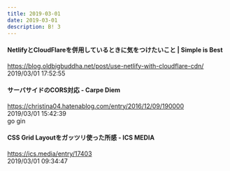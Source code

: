 ```yaml
---
title: 2019-03-01
date: 2019-03-01
description: B! 3
---
```


#### NetlifyとCloudFlareを併用しているときに気をつけたいこと | Simple is Best
https://blog.oldbigbuddha.net/post/use-netlify-with-cloudflare-cdn/<br>
2019/03/01 17:52:55<br>


#### サーバサイドのCORS対応 - Carpe Diem
https://christina04.hatenablog.com/entry/2016/12/09/190000<br>
2019/03/01 15:42:39<br>
go gin


#### CSS Grid Layoutをガッツリ使った所感 - ICS MEDIA
https://ics.media/entry/17403<br>
2019/03/01 09:34:47<br>


